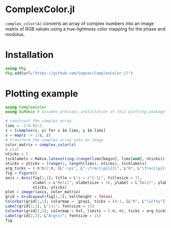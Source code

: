# ComplexColor.jl

`complex_color(A)` converts an array of complex numbers into an image matrix of RGB values using a hue-lightness color mapping for the phase and modulus.

# Installation

```julia
using Pkg
Pkg.add(url="https://github.com/Sagnac/ComplexColor.jl")
```

# Plotting example

```julia
using ComplexColor
using GLMakie # assumes previous installation of this plotting package

# construct the complex array
lims = -2:0.01:2
z = [complex(x, y) for x in lims, y in lims]
s = map(z -> 1/z, z)
# transform the complex array into an image
color_matrix = complex_color(s)
# plot
nticks = 5
ticklabels = Makie.latexstring.(range(lims[begin], lims[end], nticks))
xticks = yticks = (range(1, length(lims), nticks), ticklabels)
arg_ticks = (-π:π/2:π, [L"-\pi", L"-\frac{\pi}{2}", L"0", L"\frac{\pi}{2}", L"\pi"])
fig = Figure()
axis = Axis(fig[1,1]; title = L"s = z^{-1}", titlesize = 21,
            xlabel = L"Re(z)", xlabelsize = 16, ylabel = L"Im(z)", ylabelsize = 16,
            xticks, yticks)
plot = image!(axis, color_matrix)
grid = GridLayout(fig[1,2]; tellheight = false)
Colorbar(grid[1,1]; colormap = :gray1, ticks = (0:1, [L"0", L"\infty"]))
Label(grid[2,1], L"|s|"; fontsize = 15)
Colorbar(grid[1,2]; colormap = hsl, limits = (-π, π), ticks = arg_ticks)
Label(grid[2,2], L"Arg(s)"; fontsize = 15)
fig
```
